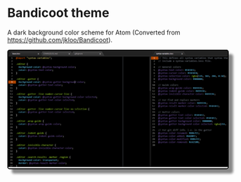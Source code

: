 # Bandicoot theme

A dark background color scheme for Atom (Converted from https://github.com/jkloo/Bandicoot).

<div style="border-radius: 5px; border: 2px solid;border-color: #000; box-shadow: 10px 10px 5px #888888">
    <img alt="Screenshot" src="images/screenshot.png"/>
</div>
